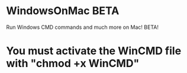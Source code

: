 # WindowsOnMac BETA
Run Windows CMD commands and much more on Mac! BETA!
# You must activate the WinCMD file with "chmod +x WinCMD"
